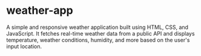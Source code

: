 # weather-app
A simple and responsive weather application built using HTML, CSS, and JavaScript. It fetches real-time weather data from a public API and displays temperature, weather conditions, humidity, and more based on the user's input location.
